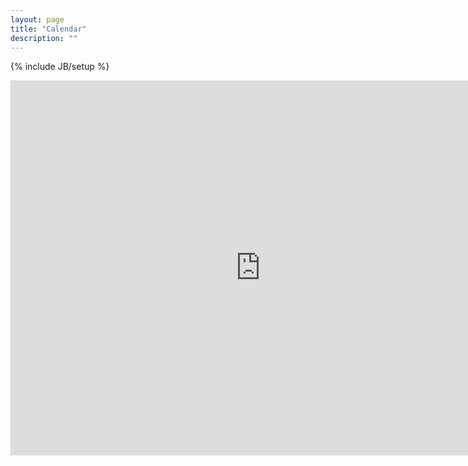 ```yaml
---
layout: page
title: "Calendar"
description: ""
---
```

{% include JB/setup %}

<iframe src="https://www.google.com/calendar/embed?showTitle=0&amp;showPrint=0&amp;showCalendars=0&amp;mode=WEEK&amp;height=600&amp;wkst=1&amp;bgcolor=%23FFFFFF&amp;src=debe90c0hvnq19v7heq5uvsgos%40group.calendar.google.com&amp;color=%23AB8B00&amp;src=30avg04h5laphv9qoidr80cibs%40group.calendar.google.com&amp;color=%232F6309&amp;ctz=America%2FChicago" style=" border-width:0 " width="800" height="600" frameborder="0" scrolling="no"></iframe>

